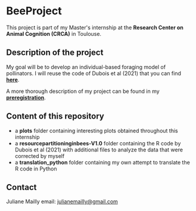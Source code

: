 # BeeProject

This project is part of my Master's internship at the **Research Center on Animal Cognition (CRCA)** in Toulouse.

## Description of the project

My goal will be to develop an individual-based foraging model of pollinators. I will reuse the code of Dubois et al (2021) that you can find **[here](https://www.ncbi.nlm.nih.gov/pmc/articles/PMC8351995/)**. 

A more thorough description of my project can be found in my **[preregistration](https://fr.overleaf.com/read/vvdqzsmswbmn)**.

## Content of this repository 

* a **plots** folder containing interesting plots obtained throughout this internship
* a **resourcepartitioninginbees-V1.0** folder containing the R code by Dubois et al (2021) with additional files to analyze the data that were corrected by myself
* a **translation_python** folder containing my own attempt to translate the R code in Python

## Contact

Juliane Mailly
email: julianemailly@gmail.com
